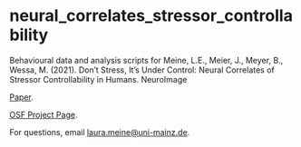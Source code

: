 # neural_correlates_stressor_controllability
Behavioural data and analysis scripts for Meine, L.E., Meier, J., Meyer, B., Wessa, M. (2021). Don’t Stress, It’s Under Control: 
Neural Correlates of Stressor Controllability in Humans. NeuroImage

[Paper](https://doi.org/10.1016/j.neuroimage.2021.118701).

[OSF Project Page](https://osf.io/8qpme/).

For questions, email laura.meine@uni-mainz.de.

